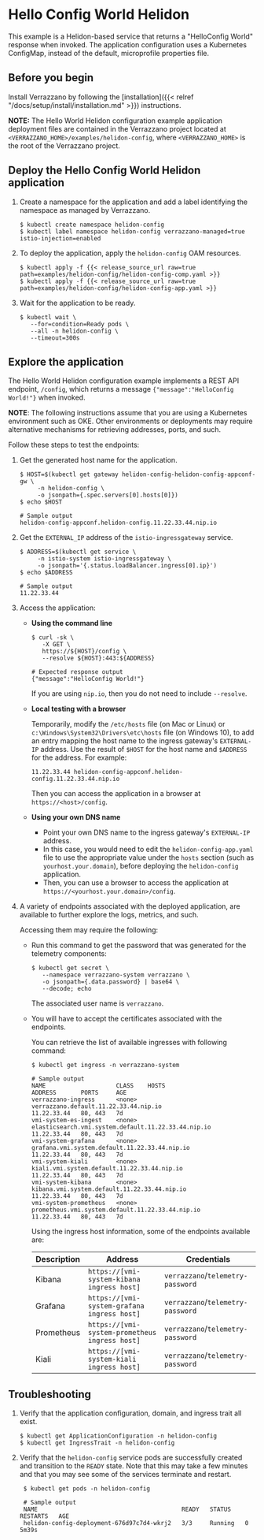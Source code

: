 
# Hello Config World Helidon

This example is a Helidon-based service that returns a "HelloConfig World" response when invoked. The application configuration uses a Kubernetes ConfigMap, instead of the default, microprofile properties file.

## Before you begin

Install Verrazzano by following the [installation]({{< relref "/docs/setup/install/installation.md" >}}) instructions.

**NOTE:** The Hello World Helidon configuration example application deployment files are contained in the Verrazzano project located at `<VERRAZZANO_HOME>/examples/helidon-config`, where `<VERRAZZANO_HOME>` is the root of the Verrazzano project.

## Deploy the Hello Config World Helidon application


1. Create a namespace for the application and add a label identifying the namespace as managed by Verrazzano.
   ```
   $ kubectl create namespace helidon-config
   $ kubectl label namespace helidon-config verrazzano-managed=true istio-injection=enabled
   ```

1. To deploy the application, apply the `helidon-config` OAM resources.
   ```
   $ kubectl apply -f {{< release_source_url raw=true path=examples/helidon-config/helidon-config-comp.yaml >}}
   $ kubectl apply -f {{< release_source_url raw=true path=examples/helidon-config/helidon-config-app.yaml >}}
   ```

1. Wait for the application to be ready.
   ```
   $ kubectl wait \
      --for=condition=Ready pods \
      --all -n helidon-config \
      --timeout=300s
   ```

## Explore the application

The Hello World Helidon configuration example implements a REST API endpoint, `/config`, which returns a message `{"message":"HelloConfig World!"}` when invoked.

**NOTE**:  The following instructions assume that you are using a Kubernetes
environment such as OKE.  Other environments or deployments may require alternative mechanisms for retrieving addresses,
ports, and such.

Follow these steps to test the endpoints:

1. Get the generated host name for the application.

   ```
   $ HOST=$(kubectl get gateway helidon-config-helidon-config-appconf-gw \
        -n helidon-config \
        -o jsonpath={.spec.servers[0].hosts[0]})
   $ echo $HOST
   
   # Sample output
   helidon-config-appconf.helidon-config.11.22.33.44.nip.io
   ```

1. Get the `EXTERNAL_IP` address of the `istio-ingressgateway` service.
   ```
   $ ADDRESS=$(kubectl get service \
        -n istio-system istio-ingressgateway \
        -o jsonpath='{.status.loadBalancer.ingress[0].ip}')
   $ echo $ADDRESS
   
   # Sample output
   11.22.33.44
   ```   

1. Access the application:

   * **Using the command line**
     ```
     $ curl -sk \
        -X GET \
        https://${HOST}/config \
        --resolve ${HOST}:443:${ADDRESS}
     
     # Expected response output
     {"message":"HelloConfig World!"}
     ```
     If you are using `nip.io`, then you do not need to include `--resolve`.
   * **Local testing with a browser**

     Temporarily, modify the `/etc/hosts` file (on Mac or Linux)
     or `c:\Windows\System32\Drivers\etc\hosts` file (on Windows 10),
     to add an entry mapping the host name to the ingress gateway's `EXTERNAL-IP` address.
     Use the result of `$HOST` for the host name and `$ADDRESS` for the address.
     For example:
     ```
     11.22.33.44 helidon-config-appconf.helidon-config.11.22.33.44.nip.io
     ```
     Then you can access the application in a browser at `https://<host>/config`.

   * **Using your own DNS name**
     * Point your own DNS name to the ingress gateway's `EXTERNAL-IP` address.
     * In this case, you would need to edit the `helidon-config-app.yaml` file
       to use the appropriate value under the `hosts` section (such as `yourhost.your.domain`),
       before deploying the `helidon-config` application.
     * Then, you can use a browser to access the application at `https://<yourhost.your.domain>/config`.

1. A variety of endpoints associated with the deployed application, are available to further explore the logs, metrics, and such.  

     Accessing them may require the following:

    - Run this command to get the password that was generated for the telemetry components:

      ```
      $ kubectl get secret \
         --namespace verrazzano-system verrazzano \
         -o jsonpath={.data.password} | base64 \
         --decode; echo
      ```
      The associated user name is `verrazzano`.

    - You will have to accept the certificates associated with the endpoints.

      You can retrieve the list of available ingresses with following command:

         ```
         $ kubectl get ingress -n verrazzano-system
      
         # Sample output
         NAME                    CLASS    HOSTS                                                 ADDRESS       PORTS     AGE
         verrazzano-ingress      <none>   verrazzano.default.11.22.33.44.nip.io                 11.22.33.44   80, 443   7d
         vmi-system-es-ingest    <none>   elasticsearch.vmi.system.default.11.22.33.44.nip.io   11.22.33.44   80, 443   7d
         vmi-system-grafana      <none>   grafana.vmi.system.default.11.22.33.44.nip.io         11.22.33.44   80, 443   7d
         vmi-system-kiali        <none>   kiali.vmi.system.default.11.22.33.44.nip.io           11.22.33.44   80, 443   7d
         vmi-system-kibana       <none>   kibana.vmi.system.default.11.22.33.44.nip.io          11.22.33.44   80, 443   7d
         vmi-system-prometheus   <none>   prometheus.vmi.system.default.11.22.33.44.nip.io      11.22.33.44   80, 443   7d
         ```  

         Using the ingress host information, some of the endpoints available are:

         | Description| Address | Credentials |
         | --- | --- | --- |
         | Kibana | `https://[vmi-system-kibana ingress host]` | `verrazzano`/`telemetry-password` |
         | Grafana | `https://[vmi-system-grafana ingress host]` | `verrazzano`/`telemetry-password` |
         | Prometheus | `https://[vmi-system-prometheus ingress host]` | `verrazzano`/`telemetry-password` |    
         | Kiali | `https://[vmi-system-kiali ingress host]` | `verrazzano`/`telemetry-password` |    

## Troubleshooting

1. Verify that the application configuration, domain, and ingress trait all exist.
   ```
   $ kubectl get ApplicationConfiguration -n helidon-config
   $ kubectl get IngressTrait -n helidon-config
   ```   

1. Verify that the `helidon-config` service pods are successfully created and transition to the `READY` state.
   Note that this may take a few minutes and that you may see some of the services terminate and restart.
   ```
    $ kubectl get pods -n helidon-config

    # Sample output
    NAME                                         READY   STATUS    RESTARTS   AGE
    helidon-config-deployment-676d97c7d4-wkrj2   3/3     Running   0          5m39s
   ```
